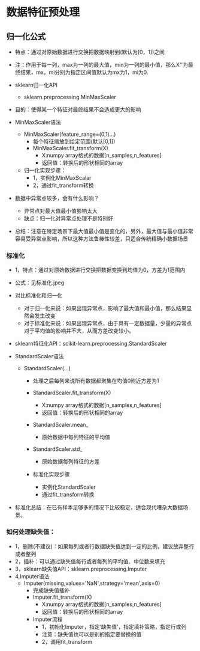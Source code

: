 # 数据特征预处理

## 归一化公式
- 特点：通过对原始数据进行交换把数据映射到(默认为[0，1])之间
- 注：作用于每一列，max为一列的最大值，min为一列的最小值，那么X''为最终结果，mx，mi分别为指定区间值默认为mx为1，mi为0.
- sklearn归一化API
	- sklearn.preprocessing.MinMaxScaler
- 目的：使得某一个特征对最终结果不会造成更大的影响

- MinMaxScaler语法
	- MinMaxScaler(feature_range=(0,1)...)
		- 每个特征缩放到给定范围(默认[0,1])
		- MinMaxScaler.fit_transform(X)
			- X:numpy array格式的数据[n_samples,n_features]
			- 返回值：转换后的形状相同的array
	- 归一化实现步骤：
		- 1，实例化MinMaxScalar
		- 2，通过fit_transform转换
- 数据中异常点较多，会有什么影响？
	- 异常点对最大值最小值影响太大
	- 缺点：归一化对异常点处理不是特别好
- 总结：注意在特定场景下最大值最小值是变化的，另外，最大值与最小值非常容易受异常点影响，所以这种方法鲁棒性较差，只适合传统精确小数据场景

### 标准化
- 1，特点：通过对原始数据进行交换把数据变换到均值为0，方差为1范围内
- 公式：见标准化.jpeg
- 对比标准化和归一化
	- 对于归一化来说：如果出现异常点，影响了最大值和最小值，那么结果显然会发生改变
	- 对于标准化来说：如果出现异常点，由于具有一定数据量，少量的异常点对于平均值的影响并不大，从而方差改变较小。

- sklearn特征化API：scikit-learn.preprocessing.StandardScaler
- StandardScaler语法
	- StandardScaler(...)
		- 处理之后每列来说所有数据都聚集在均值0附近方差为1
		
		- StandardScaler.fit_transform(X)
			- X:numpy array格式的数据[n_samples,n_features]
			- 返回值：转换后的形状相同的array

		- StandardScaler.mean_
			- 原始数据中每列特征的平均值

		- StandardScaler.std_
			- 原始数据每列特征的方差

		- 标准化实现步骤
			- 实例化StandardScaler
			- 通过fit_transform转换	
- 标准化总结：在已有样本足够多的情况下比较稳定，适合现代嘈杂大数据场景。

### 如何处理缺失值：
- 1，删除(不建议)：如果每列或者行数据缺失值达到一定的比例，建议放弃整行或者整列
- 2，插补：可以通过缺失值每行或者每列的平均值、中位数来填充
- 3，sklearn缺失值API：sklearn.preprocessing.Imputer
- 4,Imputer语法
	- Imputer(missing,values='NaN',strategy='mean',axis=0)
		- 完成缺失值插补
		- Imputer.fit_transform(X)
			- X:numpy array格式的数据[n_samples,n_features]
			- 返回值：转换后的形状相同的array
		- Imputer流程
			- 1，初始化Imputer，指定‘缺失值’，指定填补策略，指定行或列
			- 注意：缺失值也可以是别的指定要替换的值
			- 2，调用fit_transform
	
	
